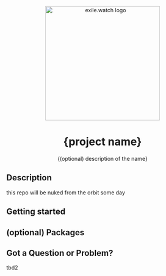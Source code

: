 <p align="center">
  <a href="https://exile.watch">
    <img alt="exile.watch logo" src="https://avatars.githubusercontent.com/u/158840748?s=400&u=4c73ba2a9a2ebc70b01c6303d41e8571df84ec37&v=4" width="300" />
  </a>
</p>
<h1 align="center">
  {project name}
</h1>
<p align="center">
  {(optional) description of the name}
</p>

## Description

this repo will be nuked from the orbit some day

## Getting started

## (optional) Packages

## Got a Question or Problem?

tbd2
